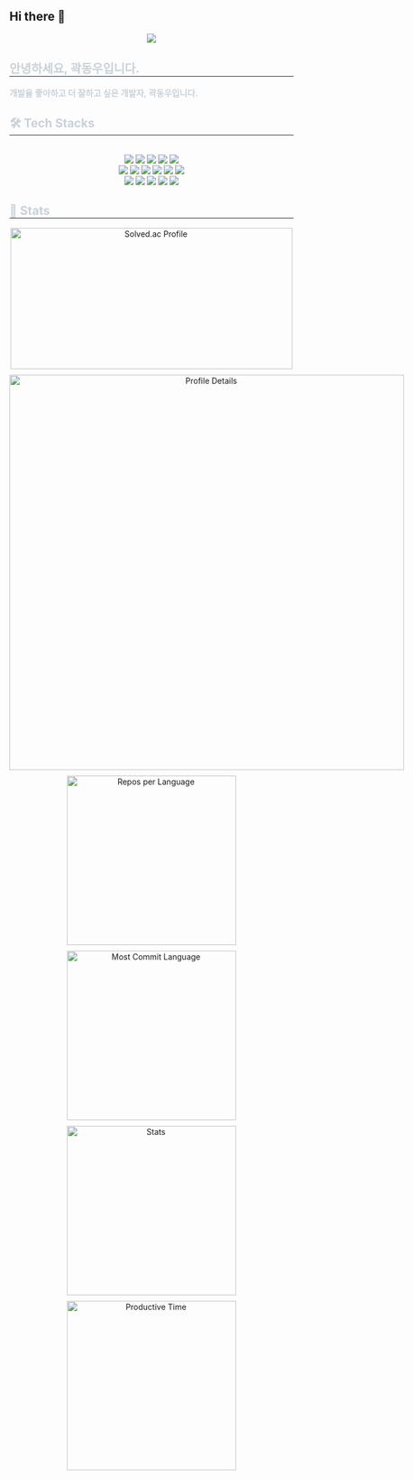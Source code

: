 ## Hi there 👋

<div align= "center">
	<img src="https://capsule-render.vercel.app/api?type=rect&color=a8bacc&height=180&text=Hello,%20I%20am%20Dong%20Woo!&animation=&fontColor=00599c&fontSize=40" />
</div>
<div style="text-align: left;"> 
<h2 style="border-bottom: 1px solid #21262d; color: #c9d1d9;"> 안녕하세요, 곽동우입니다. </h2>  
<div style="font-weight: 700; font-size: 15px; text-align: left; color: #c9d1d9;"> 개발을 좋아하고 더 잘하고 싶은 개발자, 곽동우입니다. </div> 
</div>
<div style="text-align: left;">
<h2 style="border-bottom: 1px solid #21262d; color: #c9d1d9;"> 🛠️ Tech Stacks </h2> <br> 
<div  align= "center">
  <img src="https://img.shields.io/badge/C-A8B9CC?style=for-the-badge&logo=C&logoColor=white">
  <img src="https://img.shields.io/badge/C++-00599C?style=for-the-badge&logo=C%2B%2B&logoColor=white">
  <img src="https://img.shields.io/badge/Python-3776AB?style=for-the-badge&logo=Python&logoColor=white">
  <img src="https://img.shields.io/badge/TypeScript-3178C6?style=for-the-badge&logo=typescript&logoColor=white">
  <img src="https://img.shields.io/badge/Javascript-F7DF1E?style=for-the-badge&logo=Javascript&logoColor=white">
  <br/><img src="https://img.shields.io/badge/Node.js-339933?style=for-the-badge&logo=Node.js&logoColor=white">
  <img src="https://img.shields.io/badge/NestJS-E0234E?style=for-the-badge&logo=nestjs&logoColor=white">
  <img src="https://img.shields.io/badge/PostgreSQL-336791?style=for-the-badge&logo=postgresql&logoColor=white">
  <img src="https://img.shields.io/badge/Linux-FCC624?style=for-the-badge&logo=Linux&logoColor=white">
  <img src="https://img.shields.io/badge/Docker-2496ED?style=for-the-badge&logo=Docker&logoColor=white">
  <img src="https://img.shields.io/badge/Docker%20Compose-2496ED?style=for-the-badge&logo=docker&logoColor=white">
  <br/><img src="https://img.shields.io/badge/Git-F05032?style=for-the-badge&logo=Git&logoColor=white">
  <img src="https://img.shields.io/badge/Neovim-57A143?style=for-the-badge&logo=neovim&logoColor=white">
  <img src="https://img.shields.io/badge/Vim-019733?style=for-the-badge&logo=vim&logoColor=white">
  <img src="https://img.shields.io/badge/Github-181717?style=for-the-badge&logo=Github&logoColor=white">
  <img src="https://img.shields.io/badge/Notion-000000?style=for-the-badge&logo=Notion&logoColor=white">
  <br/></div>
</div>

<div style="text-align: left;"> 
<h2 style="border-bottom: 1px solid #21262d; color: #c9d1d9;"> 🏅 Stats </h2> 
<div align="center" style="display: flex; justify-content: space-around; flex-wrap: wrap; gap: 10px;">
  <!-- Solved.ac Profile -->
  <a href="https://solved.ac/2018121152/">
    <img src="http://mazassumnida.wtf/api/v2/generate_badge?boj=2018121152" alt="Solved.ac Profile" style="width: 500px; height: 250px;" />
  </a>
  <!-- Profile Details -->
  <a href="https://github.com/monkeyKing001">
    <img src="http://github-profile-summary-cards.vercel.app/api/cards/profile-details?username=monkeyKing001&theme=tokyonight" alt="Profile Details" style="width: 700px;" />
  </a>
  <!-- Repos per Language -->
  <a href="https://github.com/monkeyKing001">
    <img src="http://github-profile-summary-cards.vercel.app/api/cards/repos-per-language?username=monkeyKing001&theme=tokyonight" alt="Repos per Language" style="width: 300px;" />
  </a>
  <!-- Most Commit Language -->
  <a href="https://github.com/monkeyKing001">
    <img src="http://github-profile-summary-cards.vercel.app/api/cards/most-commit-language?username=monkeyKing001&theme=tokyonight" alt="Most Commit Language" style="width: 300px;" />
  </a>
  <!-- Stats -->
  <a href="https://github.com/monkeyKing001">
    <img src="http://github-profile-summary-cards.vercel.app/api/cards/stats?username=monkeyKing001&theme=tokyonight" alt="Stats" style="width: 300px;" />
  </a>
  <!-- Productive Time -->
  <a href="https://github.com/monkeyKing001">
    <img src="http://github-profile-summary-cards.vercel.app/api/cards/productive-time?username=monkeyKing001&theme=tokyonight&utcOffset=9" alt="Productive Time" style="width: 300px;" />
  </a>
</div> 
</div>

